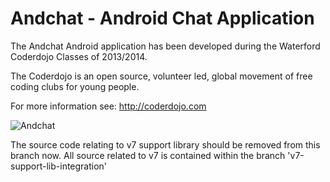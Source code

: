 # Andchat - Android Chat Application
The Andchat Android application has been developed during the Waterford Coderdojo Classes of 2013/2014.

The Coderdojo is an open source, volunteer led, global movement of free coding clubs for young people. 

For more information see: http://coderdojo.com



![Andchat](http://davidkirwan.github.io/andchat/andchat-architecture.png)

The source code relating to v7 support library should be removed from this branch now. All source related to v7 is contained
within the branch 'v7-support-lib-integration'

